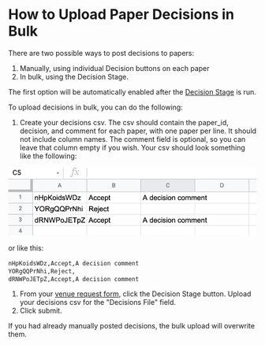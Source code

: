 # How to Upload Paper Decisions in Bulk

There are two possible ways to post decisions to papers:&#x20;

1. Manually, using individual Decision buttons on each paper&#x20;
2. In bulk, using the Decision Stage.&#x20;

The first option will be automatically enabled after the [Decision Stage](../../reference/stages/decision-stage.md) is run.&#x20;

To upload decisions in bulk, you can do the following:&#x20;

1. Create your decisions csv. The csv should contain the paper\_id, decision, and comment for each paper, with one paper per line. It should not include column names. The comment field is optional, so you can leave that column empty if you wish. Your csv should look something like the following:&#x20;

![](<../../.gitbook/assets/Screen Shot 2022-05-02 at 3.15.08 PM.png>)

or like this:&#x20;

```
nHpKoidsWDz,Accept,A decision comment 
YORgQQPrNhi,Reject, 
dRNWPoJETpZ,Accept,A decision comment
```

1. From your [venue request form](../../getting-started/hosting-a-venue-on-openreview/navigating-your-venue-pages.md#venue-request-form), click the Decision Stage button. Upload your decisions csv for the "Decisions File" field.&#x20;
2. Click submit.&#x20;

If you had already manually posted decisions, the bulk upload will overwrite them.&#x20;
